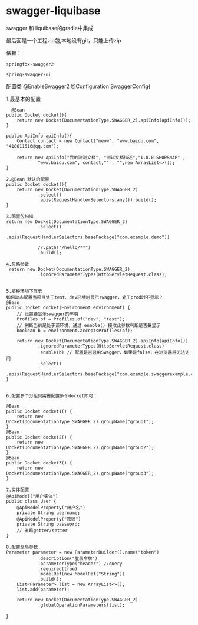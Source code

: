 # swagger-liquibase
swagger 和 liquibase的gradle中集成

最后面是一个工程zip包,本地没有git，只能上传zip

依赖：
	
	springfox-swagger2
	
	spring-swagger-ui

配置类
@EnableSwagger2	
@Configuration
SwaggerConfig{
	
1.最基本的配置
	
	  @Bean
    public Docket docket(){
        return new Docket(DocumentationType.SWAGGER_2).apiInfo(apiInfo());
    }

    public ApiInfo apiInfo(){
        Contact contact = new Contact("meow", "www.baidu.com", "418611516@qq.com");

        return new ApiInfo("我的测测文档", "测试文档描述","1.0.0 SHOPSNAP" ,
                "www.baidu.com", contact,"" , "",new ArrayList<>());
    }
	
	2.@Bean 默认的配置
    public Docket docket(){
        return new Docket(DocumentationType.SWAGGER_2)
                .select()
                .apis(RequestHandlerSelectors.any()).build();
    }
	
	3.配置包扫描
	return new Docket(DocumentationType.SWAGGER_2)
                .select()
                .apis(RequestHandlerSelectors.basePackage("com.example.demo"))
				
				//.path("/hello/**")
                .build();
	
	4.忽略参数
	 return new Docket(DocumentationType.SWAGGER_2)
                .ignoredParameterTypes(HttpServletRequest.class);
	
	
	5.那种环境下展示
	如何动态配置当项目处于test、dev环境时显示swagger，处于prod时不显示？
	@Bean
    public Docket docket(Environment environment) {
        // 设置要显示swagger的环境
        Profiles of = Profiles.of("dev", "test");
        // 判断当前是处于该环境，通过 enable() 接收此参数判断是否要显示
        boolean b = environment.acceptsProfiles(of);

        return new Docket(DocumentationType.SWAGGER_2).apiInfo(apiInfo())
                .ignoredParameterTypes(HttpServletRequest.class)
                .enable(b) // 配置是否启用Swagger，如果是false，在浏览器将无法访问
                .select()
                .apis(RequestHandlerSelectors.basePackage("com.example.swaggerexample.controller")).build();
    }


	6.配置多个分组只需要配置多个docket即可：

	@Bean
	public Docket docket1() {
		return new Docket(DocumentationType.SWAGGER_2).groupName("group1");
	}
	@Bean
	public Docket docket2() {
		return new Docket(DocumentationType.SWAGGER_2).groupName("group2");
	}
	@Bean
	public Docket docket3() {
		return new Docket(DocumentationType.SWAGGER_2).groupName("group3");
	}

	7.实体配置
	@ApiModel("用户实体")
	public class User {
		@ApiModelProperty("用户名")
		private String username;
		@ApiModelProperty("密码")
		private String password;
		// 省略getter/setter
	}

	8.配置全局参数
	Parameter parameter = new ParameterBuilder().name("token")
                .description("登录令牌")
                .parameterType("header") //query
				.required(true)
                .modelRef(new ModelRef("String"))
                .build();
        List<Parameter> list = new ArrayList<>();
        list.add(parameter);

        return new Docket(DocumentationType.SWAGGER_2)
                .globalOperationParameters(list);

}


